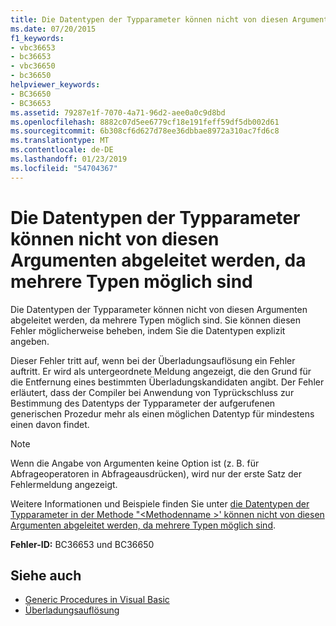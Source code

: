 ```yaml
---
title: Die Datentypen der Typparameter können nicht von diesen Argumenten abgeleitet werden, da mehrere Typen möglich sind
ms.date: 07/20/2015
f1_keywords:
- vbc36653
- bc36653
- vbc36650
- bc36650
helpviewer_keywords:
- BC36650
- BC36653
ms.assetid: 79287e1f-7070-4a71-96d2-aee0a0c9d8bd
ms.openlocfilehash: 8882c07d5ee6779cf18e191feff59df5db002d61
ms.sourcegitcommit: 6b308cf6d627d78ee36dbbae8972a310ac7fd6c8
ms.translationtype: MT
ms.contentlocale: de-DE
ms.lasthandoff: 01/23/2019
ms.locfileid: "54704367"
---
```

# <a name="data-types-of-the-type-parameters-cannot-be-inferred-from-these-arguments-because-more-than-one-type-is-possible"></a>Die Datentypen der Typparameter können nicht von diesen Argumenten abgeleitet werden, da mehrere Typen möglich sind
Die Datentypen der Typparameter können nicht von diesen Argumenten abgeleitet werden, da mehrere Typen möglich sind. Sie können diesen Fehler möglicherweise beheben, indem Sie die Datentypen explizit angeben.  
  
 Dieser Fehler tritt auf, wenn bei der Überladungsauflösung ein Fehler auftritt. Er wird als untergeordnete Meldung angezeigt, die den Grund für die Entfernung eines bestimmten Überladungskandidaten angibt. Der Fehler erläutert, dass der Compiler bei Anwendung von Typrückschluss zur Bestimmung des Datentyps der Typparameter der aufgerufenen generischen Prozedur mehr als einen möglichen Datentyp für mindestens einen davon findet.  
  
> [!NOTE]
>  Wenn die Angabe von Argumenten keine Option ist (z. B. für Abfrageoperatoren in Abfrageausdrücken), wird nur der erste Satz der Fehlermeldung angezeigt.  
  
 Weitere Informationen und Beispiele finden Sie unter [die Datentypen der Typparameter in der Methode "\<Methodenname >' können nicht von diesen Argumenten abgeleitet werden, da mehrere Typen möglich sind](../../visual-basic/misc/bc36651-bc36654.md).  
  
 **Fehler-ID:** BC36653 und BC36650  
  
## <a name="see-also"></a>Siehe auch
- [Generic Procedures in Visual Basic](../../visual-basic/programming-guide/language-features/data-types/generic-procedures.md)
- [Überladungsauflösung](../../visual-basic/programming-guide/language-features/procedures/overload-resolution.md)
